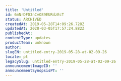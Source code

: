 ```yaml
---
title: 'Untitled'
id: 6mNrDFD3nCvO89EURdzEcT
status: ARCHIVED
createdAt: 2019-05-28T14:09:26.728Z
updatedAt: 2020-03-05T17:57:24.882Z
publishedAt: 
contentType: updates
productTeam: unknown
author: 
slugEN: untitled-entry-2019-05-28-at-02-09-26
locale: pt
legacySlug: untitled-entry-2019-05-28-at-02-09-26
announcementImageID: ''
announcementSynopsisPT: ''
---
```



